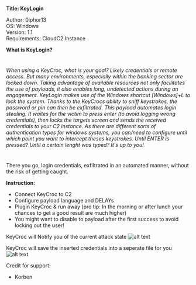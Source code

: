 **Title: KeyLogin**

<p>Author: 0iphor13<br>
OS: Windows<br>
Version: 1.1<br>
Requirements: CloudC2 Instance</p>

**What is KeyLogin?**
#
*When using a KeyCroc, what is your goal? Likely credentials or remote access.*
*But many environments, especially within the banking sector are locked down.*
*Taking advantage of available resources not only facilitates the use of payloads, it also enables long, undetected actions during an engagement.*
*KeyLogin makes use of the Windows shortcut [Windows]+L to lock the system. Thanks to the KeyCrocs ability to sniff keystrokes, the password or pin can then be exfiltrated.*
*This payload automates login stealing. It waites for the victim to press enter (to avoid logging wrong credentials), then locks the targets screen and sends the received credentials to your C2 instance.*
*As there are different sorts of authentication types for windows systems, you can/need to configure until which point you want to intercept theses keystrokes. Until ENTER is pressed? Until a certain lenght was typed? It's up to you!*
#
There you go, login credentials, exfiltrated in an automated manner, without the risk of getting caught.

**Instruction:**

- Connect KeyCroc to C2
- Configure payload language and DELAYs
- Plugin KeyCroc & run away (pro tip: In the morning or after lunch your chances to get a good result are much higher)
- You might want to disable to payload after the first success to avoid locking out the user!

KeyCroc will Notify you of the current attack state
![alt text](https://github.com/0iphor13/keycroc-payloads/tree/master/payloads/library/credentials/KeyLogin/notifications.png)

KeyCroc will save the inserted credentials into a seperate file for you
![alt text](https://github.com/0iphor13/keycroc-payloads/tree/master/payloads/library/credentials/KeyLogin/loot.png)


Credit for support:
- Korben
